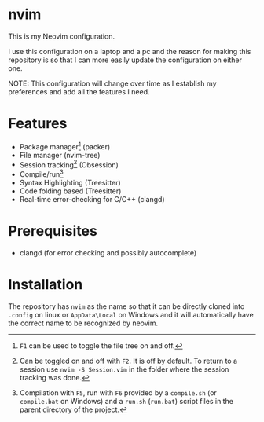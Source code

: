 # nvim
This is my Neovim configuration.

I use this configuration on a laptop and a pc and the reason for making this repository is so that I can more easily update the configuration on either one.

NOTE: This configuration will change over time as I establish my preferences and add all the features I need.

# Features
* Package manager[^1] (packer)
* File manager (nvim-tree)
* Session tracking[^2] (Obsession)
* Compile/run[^3]
* Syntax Highlighting (Treesitter)
* Code folding based (Treesitter)
* Real-time error-checking for C/C++ (clangd)

[^1]: `F1` can be used to toggle the file tree on and off.
[^2]: Can be toggled on and off with `F2`. It is off by default. To return to a session use `nvim -S Session.vim` in the folder where the session tracking was done.
[^3]: Compilation with `F5`, run with `F6` provided by a `compile.sh` (or `compile.bat` on Windows) and a `run.sh` (`run.bat`) script files in the parent directory of the project.

# Prerequisites
* clangd (for error checking and possibly autocomplete)

# Installation
The repository has `nvim` as the name so that it can be directly cloned into `.config` on linux or `AppData\Local` on Windows and it will automatically have the correct name to be recognized by neovim.
